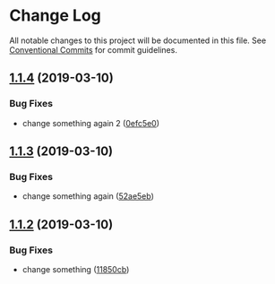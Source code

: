 # Change Log

All notable changes to this project will be documented in this file.
See [Conventional Commits](https://conventionalcommits.org) for commit guidelines.

## [1.1.4](https://github.com/flydiverny/renovate-3162/compare/@flydiverny/renovate-bug-dep@1.1.3...@flydiverny/renovate-bug-dep@1.1.4) (2019-03-10)


### Bug Fixes

* change something again 2 ([0efc5e0](https://github.com/flydiverny/renovate-3162/commit/0efc5e0))





## [1.1.3](https://github.com/flydiverny/renovate-3162/compare/@flydiverny/renovate-bug-dep@1.1.2...@flydiverny/renovate-bug-dep@1.1.3) (2019-03-10)


### Bug Fixes

* change something again ([52ae5eb](https://github.com/flydiverny/renovate-3162/commit/52ae5eb))





## [1.1.2](https://github.com/flydiverny/renovate-3162/compare/@flydiverny/renovate-bug-dep@1.1.1...@flydiverny/renovate-bug-dep@1.1.2) (2019-03-10)


### Bug Fixes

* change something ([11850cb](https://github.com/flydiverny/renovate-3162/commit/11850cb))
